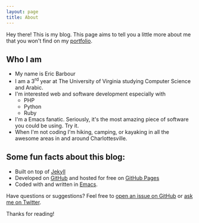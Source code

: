 ```yaml
---
layout: page
title: About
---
```


<p class="message">
  Hey there! This is my blog. This page aims to tell you a little more about me that you won't find on my <a href="http://barbour-em.github.io/folio"> portfolio</a>.</p>

## Who I am
* My name is Eric Barbour
* I am a 3<sup>rd</sup> year at The University of Virginia studying Computer Science and Arabic.
* I'm interested web and software development especially with
  * PHP
  * Python
  * Ruby
* I'm a Emacs fanatic. Seriously, it's the most amazing piece of software you could be using. Try it.
* When I'm not coding I'm hiking, camping, or kayaking in all the awesome areas in and around Charlottesville.

## Some fun facts about this blog:

* Built on top of [Jekyll](http://jekyllrb.com)
* Developed on [GitHub](https://github.com/barbour-em/barbour-em.github.io) and hosted for free on [GitHub Pages](https://pages.github.com)
* Coded with and written in [Emacs](https://github.com/barbour-em/my-emacs/).

Have questions or suggestions? Feel free to [open an issue on GitHub](https://github.com/barbour-em/barbour-em.github.io/issues/new) or [ask me on Twitter](https://twitter.com/ebarbour22).

Thanks for reading!
